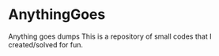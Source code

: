 # AnythingGoes
Anything goes dumps
This is a repository of small codes that I created/solved for fun. 

